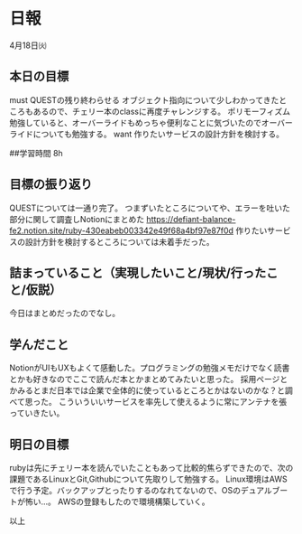 # 日報
4月18日㈫
## 本日の目標
must QUESTの残り終わらせる オブジェクト指向について少しわかってきたところもあるので、チェリー本のclassに再度チャレンジする。 ポリモーフィズム勉強していると、オーバーライドもめっちゃ便利なことに気づいたのでオーバーライドについても勉強する。
want 作りたいサービスの設計方針を検討する。

##学習時間
8h

## 目標の振り返り
QUESTについては一通り完了。
つまずいたところについてや、エラーを吐いた部分に関して調査しNotionにまとめた
https://defiant-balance-fe2.notion.site/ruby-430eabeb003342e49f68a4bf97e87f0d
作りたいサービスの設計方針を検討するところについては未着手だった。

## 詰まっていること（実現したいこと/現状/行ったこと/仮説）
今日はまとめだったのでなし。

## 学んだこと
NotionがUIもUXもよくて感動した。プログラミングの勉強メモだけでなく読書とかも好きなのでここで読んだ本とかまとめてみたいと思った。
採用ページとかみるとまだ日本では企業で全体的に使っているところとかはないのかな？と調べて思った。
こういういいサービスを率先して使えるように常にアンテナを張っていきたい。

## 明日の目標
rubyは先にチェリー本を読んでいたこともあって比較的焦らずできたので、次の課題であるLinuxとGit,Githubについて先取りして勉強する。
Linux環境はAWSで行う予定。バックアップとったりするのなれてないので、OSのデュアルブートが怖い…。
AWSの登録もしたので環境構築していく。

以上
